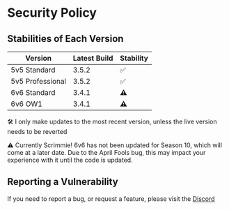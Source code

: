 # Security Policy

## Stabilities of Each Version

| Version | Latest Build | Stability          |
| ------- | ------- | ------------------ |
| 5v5 Standard | 3.5.2   | :white_check_mark: |
| 5v5 Professional | 3.5.2   | :white_check_mark: |
| 6v6 Standard | 3.4.1   | ⚠️ |
| 6v6 OW1 | 3.4.1   | ⚠️                |

🛠️ I only make updates to the most recent version, unless the live version needs to be reverted

⚠️ Currently Scrimmie! 6v6 has not been updated for Season 10, which will come at a later date. Due to the April Fools bug, this may impact your experience with it until the code is updated.

## Reporting a Vulnerability

If you need to report a bug, or request a feature, please visit the [Discord](https://discord.gg/TNtbWP4aAg)
